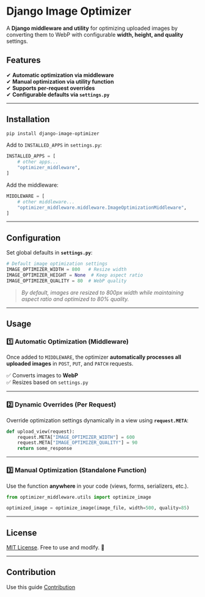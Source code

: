 # **Django Image Optimizer**

A **Django middleware and utility** for optimizing uploaded images by converting them to WebP with configurable **width, height, and quality** settings.

## **Features**

✔ **Automatic optimization via middleware**  
✔ **Manual optimization via utility function**  
✔ **Supports per-request overrides**  
✔ **Configurable defaults via `settings.py`**

---

## **Installation**

```sh
pip install django-image-optimizer
```

Add to `INSTALLED_APPS` in `settings.py`:

```python
INSTALLED_APPS = [
    # other apps...
    "optimizer_middleware",
]
```

Add the middleware:

```python
MIDDLEWARE = [
    # other middleware...
    "optimizer_middleware.middleware.ImageOptimizationMiddleware",
]
```

---

## **Configuration**

Set global defaults in **`settings.py`**:

```python
# Default image optimization settings
IMAGE_OPTIMIZER_WIDTH = 800   # Resize width
IMAGE_OPTIMIZER_HEIGHT = None  # Keep aspect ratio
IMAGE_OPTIMIZER_QUALITY = 80  # WebP quality
```

> _By default, images are resized to 800px width while maintaining aspect ratio and optimized to 80% quality._

---

## **Usage**

### **1️⃣ Automatic Optimization (Middleware)**

Once added to `MIDDLEWARE`, the optimizer **automatically processes all uploaded images** in `POST`, `PUT`, and `PATCH` requests.

✅ Converts images to **WebP**  
✅ Resizes based on `settings.py`

---

### **2️⃣ Dynamic Overrides (Per Request)**

Override optimization settings dynamically in a view using **`request.META`**:

```python
def upload_view(request):
    request.META["IMAGE_OPTIMIZER_WIDTH"] = 600
    request.META["IMAGE_OPTIMIZER_QUALITY"] = 90
    return some_response
```

---

### **3️⃣ Manual Optimization (Standalone Function)**

Use the function **anywhere** in your code (views, forms, serializers, etc.).

```python
from optimizer_middleware.utils import optimize_image

optimized_image = optimize_image(image_file, width=500, quality=85)
```

---

## **License**

[MIT License](LICENSE). Free to use and modify. 🚀

---

## **Contribution**

Use this guide [Contribution](https://opensource.guide/how-to-contribute/)
